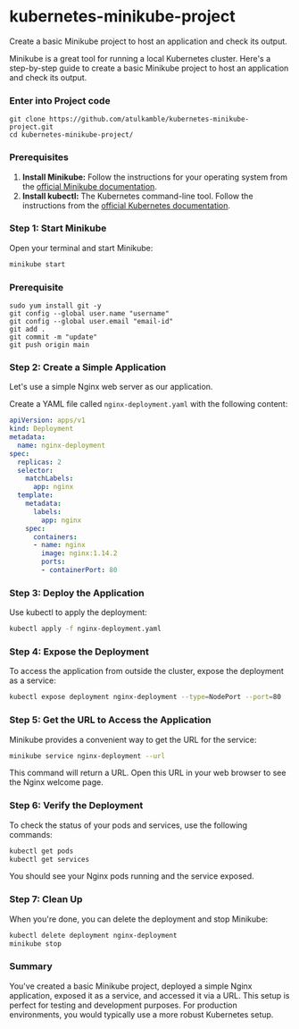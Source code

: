 # kubernetes-minikube-project
Create a basic Minikube project to host an application and check its output.

Minikube is a great tool for running a local Kubernetes cluster. Here's a step-by-step guide to create a basic Minikube project to host an application and check its output.

### Enter into Project code 
```
git clone https://github.com/atulkamble/kubernetes-minikube-project.git
cd kubernetes-minikube-project/
```
### Prerequisites

1. **Install Minikube:** Follow the instructions for your operating system from the [official Minikube documentation](https://minikube.sigs.k8s.io/docs/start/).
2. **Install kubectl:** The Kubernetes command-line tool. Follow the instructions from the [official Kubernetes documentation](https://kubernetes.io/docs/tasks/tools/install-kubectl/).

### Step 1: Start Minikube

Open your terminal and start Minikube:

```sh
minikube start
```
### Prerequisite
```
sudo yum install git -y
git config --global user.name "username"
git config --global user.email "email-id"
git add .
git commit -m "update"
git push origin main
```
### Step 2: Create a Simple Application

Let's use a simple Nginx web server as our application.

Create a YAML file called `nginx-deployment.yaml` with the following content:

```yaml
apiVersion: apps/v1
kind: Deployment
metadata:
  name: nginx-deployment
spec:
  replicas: 2
  selector:
    matchLabels:
      app: nginx
  template:
    metadata:
      labels:
        app: nginx
    spec:
      containers:
      - name: nginx
        image: nginx:1.14.2
        ports:
        - containerPort: 80
```

### Step 3: Deploy the Application

Use kubectl to apply the deployment:

```sh
kubectl apply -f nginx-deployment.yaml
```

### Step 4: Expose the Deployment

To access the application from outside the cluster, expose the deployment as a service:

```sh
kubectl expose deployment nginx-deployment --type=NodePort --port=80
```

### Step 5: Get the URL to Access the Application

Minikube provides a convenient way to get the URL for the service:

```sh
minikube service nginx-deployment --url
```

This command will return a URL. Open this URL in your web browser to see the Nginx welcome page.

### Step 6: Verify the Deployment

To check the status of your pods and services, use the following commands:

```sh
kubectl get pods
kubectl get services
```

You should see your Nginx pods running and the service exposed.

### Step 7: Clean Up

When you're done, you can delete the deployment and stop Minikube:

```sh
kubectl delete deployment nginx-deployment
minikube stop
```

### Summary

You've created a basic Minikube project, deployed a simple Nginx application, exposed it as a service, and accessed it via a URL. This setup is perfect for testing and development purposes. For production environments, you would typically use a more robust Kubernetes setup.
